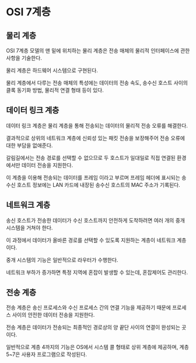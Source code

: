 # OSI 7계층

## 물리 계층

OSI 7계층 모델의 맨 밑에 위치하는 물리 계층은 전송 매체의 물리적 인터페이스에 관한 사항을 기술한다.

물리 계층은 하드웨어 시스템으로 구현된다.

물리 계층에서 다루는 전송 매체의 특성에는 데이터의 전송 속도, 송수신 호스트 사이의 클록 동기화 방법, 물리적 연결 형태 등이 있다.

## 데이터 링크 계층

데이터 링크 계층은 물리 계층을 통해 전송되는 데이터의 물리적 전송 오류를 해결한다.

결과적으로 상위의 네트워크 계층에 신뢰성 있는 패킷 전송을 보장해주어 전송 오류에 대한 부담을 없애준다.

갈림길에서는 전송 경로를 선택할 수 없으므로 두 호스트가 일대일로 직접 연결된 환경에서만 데이터 전송을 지원한다.

이 계층을 이용해 전송되는 데이터를 프레임 이라고 부르며 프레임 헤더에 표시되는 송수신 호스트 정보에는 LAN 카드에 내장된 송수신 호스트의 MAC 주소가 기록된다.

## 네트워크 계층

송신 호스트가 전송한 데이터가 수신 호스트까지 안전하게 도착하려면 여러 개의 중개 시스템을 거쳐야 한다.

이 과정에서 데이터가 올바른 경로를 선택할 수 있도록 지원하는 계층이 네트워크 계층이다.

중개 시스템의 기능은 일반적으로 라우터가 수행한다.

네트워크 부하가 증가하면 특정 지역에 혼잡이 발생할 수 있는데, 혼잡제어도 관리한다.

## 전송 계층

전송 계층은 송신 프로세스와 수신 프로세스 간의 연결 기능을 제공하기 때문에 프로세스 사이의 안전한 데이터 전송을 지원한다.

전송 계층은 데이터가 전송되는 최종적인 경로상의 양 끝단 사이의 연결이 완성되는 곳이다.

일반적으로 계층 4까지의 기능은 OS에서 시스템 콜 형태로 상위 계층에 제공하며, 계층 5~7은 사용자 프로그램으로 작성된다.